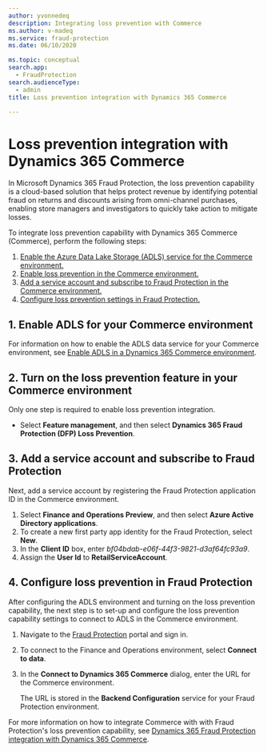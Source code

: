 ```yaml
---
author: yvonnedeq
description: Integrating loss prevention with Commerce
ms.author: v-madeq
ms.service: fraud-protection
ms.date: 06/10/2020

ms.topic: conceptual
search.app: 
  - FraudProtection
search.audienceType:
  - admin
title: Loss prevention integration with Dynamics 365 Commerce

---
```



# Loss prevention integration with Dynamics 365 Commerce

In Microsoft Dynamics 365 Fraud Protection, the loss prevention capability is a cloud-based solution that helps protect revenue by identifying potential fraud on returns and discounts arising from omni-channel purchases, enabling store managers and investigators to quickly take action to mitigate losses.

To integrate loss prevention capability with Dynamics 365 Commerce (Commerce), perform the following steps:

1. [Enable the Azure Data Lake Storage (ADLS) service for the Commerce environment.](loss-prevention-integration-with-commerce.md#1enable-adls-for-your-commerce-environment)
1. [Enable loss prevention in the Commerce environment.](loss-prevention-integration-with-commerce.md#2turn-on-the-loss-prevention-feature-in-your-commerce-environment)
1. [Add a service account and subscribe to Fraud Protection in the Commerce environment.](loss-prevention-integration-with-commerce.md#3add-a-service-account-and-subscribe-to-fraud-protection)
1. [Configure loss prevention settings in Fraud Protection.](loss-prevention-integration-with-commerce.md#4configure-loss-prevention-in-fraud-protection) 


## 1.	Enable ADLS for your Commerce environment

For information on how to enable the ADLS data service for your Commerce environment, see [Enable ADLS in a Dynamics 365 Commerce environment](https://nam06.safelinks.protection.outlook.com/?url=https%3A%2F%2Fdocs.microsoft.com%2Fen-us%2Fdynamics365%2Fcommerce%2Fenable-adls-environment&data=02%7C01%7CVenkat.Ganesan%40microsoft.com%7Ccf5b733b8bfe4b0a8a5808d7f9bba9cd%7C72f988bf86f141af91ab2d7cd011db47%7C1%7C0%7C637252456709418649&sdata=yyr87Ca7vxWSiaHT9b5v6zqKsD1MTs3zORC%2B0UZFaRo%3D&reserved=0).

## 2.	Turn on the loss prevention feature in your Commerce environment

Only one step is required to enable loss prevention integration. 

- Select **Feature management**, and then select **Dynamics 365 Fraud Protection (DFP) Loss Prevention**. 

## 3.	Add a service account and subscribe to Fraud Protection

Next, add a service account by registering the Fraud Protection application ID in the Commerce environment.

1. Select **Finance and Operations Preview**, and then select **Azure Active Directory applications**.
1. To create a new first party app identity for the Fraud Protection, select **New**.
1. In the **Client ID** box, enter *bf04bdab-e06f-44f3-9821-d3af64fc93a9*.
1. Assign the **User Id** to **RetailServiceAccount**.

## 4.	Configure loss prevention in Fraud Protection

After configuring the ADLS environment and turning on the loss prevention capability, the next step is to set-up and configure the loss prevention capability settings to connect to ADLS in the Commerce environment. 

1. Navigate to the [Fraud Protection]( https://nam06.safelinks.protection.outlook.com/?url=https%3A%2F%2Fdfp.microsoft.com%2F&data=02%7C01%7Cv-madeq%40microsoft.com%7C86e8b55e29fd42e1c32508d806c77c4c%7C72f988bf86f141af91ab2d7cd011db47%7C1%7C0%7C637266801155879313&sdata=ildJrF5HjZLm3iUmRDEkA09BCEtiTvGDMhRJIglVFB8%3D&reserved=0) portal and sign in. 
1. To connect to the Finance and Operations environment, select **Connect to data**.
1. In the **Connect to Dynamics 365 Commerce** dialog, enter the URL for the Commerce environment.

    The URL is stored in the **Backend Configuration** service for your Fraud Protection environment.

For more information on how to integrate Commerce with with Fraud Protection's loss prevention capability, see [Dynamics 365 Fraud Protection integration with Dynamics 365 Commerce](https://docs.microsoft.com/dynamics365/commerce/dev-itpro/DFP#loss-prevention-in-commerce).


